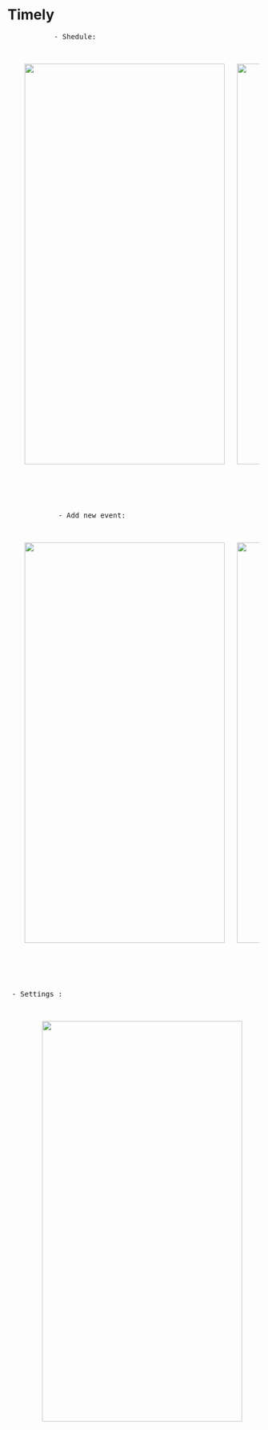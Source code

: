 # Timely
 
<pre>           - Shedule:                                                 Notes :
  <p align="center">
    <img src="https://github.com/MichaelZakaria/Timely/assets/65913937/634b15f2-8cd3-4f4b-bde0-8e8ca1b64587" width="400" height="800"/> &emsp; <img src="https://github.com/MichaelZakaria/Timely/assets/65913937/c663bcfb-efa5-41ff-b743-d91d9e5638b8" width="400" height="800"/>
  </p>
</pre> 

<br>

<pre>            - Add new event:                                           Add new note :
  <p align="center">
    <img src="https://github.com/MichaelZakaria/Timely/assets/65913937/35320c9f-871f-4a2d-8677-ea592e8666ad" width="400" height="800"/> &emsp; <img src="https://github.com/MichaelZakaria/Timely/assets/65913937/94d64790-61c6-454b-bfa4-006f7a24e206" width="400" height="800"/>
  </p>
</pre> 

<br>

<pre> - Settings :
  <p align="center">
    <img src="https://github.com/MichaelZakaria/Timely/assets/65913937/b9aaf0a4-7be5-44b9-80c9-468854ff0d99" width="400" height="800"/>
  </p>
</pre> 
